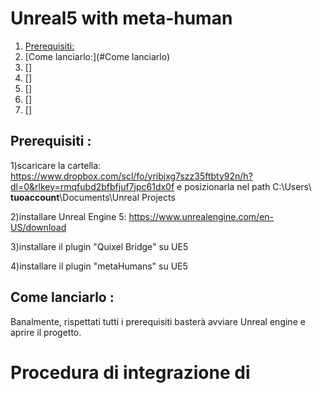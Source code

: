 # Unreal5 with meta-human

1. [Prerequisiti:](#Prerequisiti)
2. [Come lanciarlo:](#Come lanciarlo)
3. []
4. []
5. []
6. []
7. []


## Prerequisiti <a name="Prerequisiti"></a>:

1)scaricare la cartella: https://www.dropbox.com/scl/fo/yribjxg7szz35ftbty92n/h?dl=0&rlkey=rmqfubd2bfbfjuf7jpc61dx0f e posizionarla nel path C:\Users\ **tuoaccount**\Documents\Unreal Projects

2)installare Unreal Engine 5: https://www.unrealengine.com/en-US/download

3)installare il plugin "Quixel Bridge" su UE5

4)installare il plugin "metaHumans" su UE5

## Come lanciarlo <a name="Come lanciarlo"></a>: 

Banalmente, rispettati tutti i prerequisiti basterà avviare Unreal engine e aprire il progetto.

# Procedura di integrazione di
